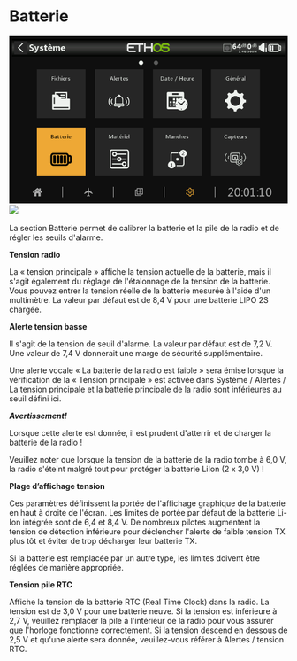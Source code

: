# Batterie

![](../.gitbook/assets/system-icon-battery.png)
![](../.gitbook/assets/system-battery)

La section Batterie permet de calibrer la batterie et la pile de la radio et de régler les seuils d'alarme.

**Tension radio**

La « tension principale » affiche la tension actuelle de la batterie, mais il s'agit également du réglage de l'étalonnage de la tension de la batterie. Vous pouvez entrer la tension réelle de la batterie mesurée à l'aide d'un multimètre. La valeur par défaut est de 8,4 V pour une batterie LIPO 2S chargée.

**Alerte tension basse**

Il s'agit de la tension de seuil d'alarme. La valeur par défaut est de 7,2 V. Une valeur de 7,4 V donnerait une marge de sécurité supplémentaire.

Une alerte vocale « La batterie de la radio est faible » sera émise lorsque la vérification de la « Tension principale » est activée dans Système / Alertes / La tension principale et la batterie principale de la radio sont inférieures au seuil défini ici.

_**Avertissement!**_

Lorsque cette alerte est donnée, il est prudent d'atterrir et de charger la batterie de la radio !

Veuillez noter que lorsque la tension de la batterie de la radio tombe à 6,0 V, la radio s'éteint malgré tout pour protéger la batterie LiIon (2 x 3,0 V) !

**Plage d’affichage tension**

Ces paramètres définissent la portée de l'affichage graphique de la batterie en haut à droite de l'écran. Les limites de portée par défaut de la batterie Li-Ion intégrée sont de 6,4 et 8,4 V. De nombreux pilotes augmentent la tension de détection inférieure pour déclencher l'alerte de faible tension TX plus tôt et éviter de trop décharger leur batterie TX.

Si la batterie est remplacée par un autre type, les limites doivent être réglées de manière appropriée.

**Tension pile RTC**

Affiche la tension de la batterie RTC (Real Time Clock) dans la radio. La tension est de 3,0 V pour une batterie neuve. Si la tension est inférieure à 2,7 V, veuillez remplacer la pile à l'intérieur de la radio pour vous assurer que l'horloge fonctionne correctement. Si la tension descend en dessous de 2,5 V et qu'une alerte sera donnée, veuillez-vous référer à Alertes / tension RTC.
